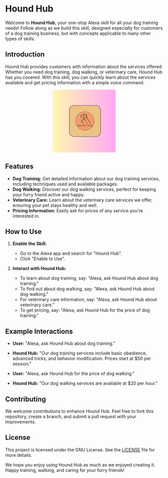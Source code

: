 # Hound Hub

Welcome to **Hound Hub**, your one-stop Alexa skill for all your dog training needs! Follow along as we build this skill, designed especially for customers of a dog training business, but with concepts applicable to many other types of skills.

## Introduction

Hound Hub provides customers with information about the services offered. Whether you need dog training, dog walking, or veterinary care, Hound Hub has you covered. With this skill, you can quickly learn about the services available and get pricing information with a simple voice command.

<div style="text-align: center;">
  <img src="assets/images/logo.png" alt="Hound Hub Logo" width="200"/>
</div>

## Features

- **Dog Training:** Get detailed information about our dog training services, including techniques used and available packages.
- **Dog Walking:** Discover our dog walking services, perfect for keeping your furry friend active and happy.
- **Veterinary Care:** Learn about the veterinary care services we offer, ensuring your pet stays healthy and well.
- **Pricing Information:** Easily ask for prices of any service you're interested in.



## How to Use

1. **Enable the Skill:** 
   - Go to the Alexa app and search for "Hound Hub".
   - Click "Enable to Use".

2. **Interact with Hound Hub:**
   - To learn about dog training, say: "Alexa, ask Hound Hub about dog training."
   - To find out about dog walking, say: "Alexa, ask Hound Hub about dog walking."
   - For veterinary care information, say: "Alexa, ask Hound Hub about veterinary care."
   - To get pricing, say: "Alexa, ask Hound Hub for the price of dog training."

## Example Interactions

- **User:** "Alexa, ask Hound Hub about dog training."
- **Hound Hub:** "Our dog training services include basic obedience, advanced tricks, and behavior modification. Prices start at $50 per session."

- **User:** "Alexa, ask Hound Hub for the price of dog walking."
- **Hound Hub:** "Our dog walking services are available at $20 per hour."

## Contributing

We welcome contributions to enhance Hound Hub. Feel free to fork this repository, create a branch, and submit a pull request with your improvements.

## License

This project is licensed under the GNU License. See the [LICENSE](LICENSE) file for more details.


We hope you enjoy using Hound Hub as much as we enjoyed creating it. Happy training, walking, and caring for your furry friends!
